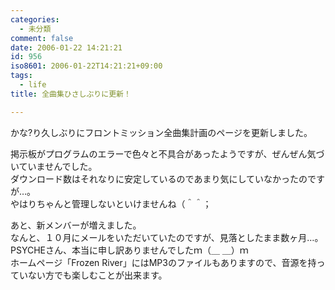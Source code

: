 ```yaml
---
categories:
  - 未分類
comment: false
date: 2006-01-22 14:21:21
id: 956
iso8601: 2006-01-22T14:21:21+09:00
tags:
  - life
title: 全曲集ひさしぶりに更新！

---
```


<div class="entry-body">
  <p>かな?り久しぶりにフロントミッション全曲集計画のページを更新しました。</p>

  <p>掲示板がプログラムのエラーで色々と不具合があったようですが、ぜんぜん気づいていませんでした。<br />
    ダウンロード数はそれなりに安定しているのであまり気にしていなかったのですが…。<br />
    やはりちゃんと管理しないといけませんね（＾＾；</p>

  <p>あと、新メンバーが増えました。<br />
    なんと、１０月にメールをいただいていたのですが、見落としたまま数ヶ月…。<br />
    PSYCHEさん、本当に申し訳ありませんでしたｍ（＿ ＿）ｍ<br />
    ホームページ「Frozen River」にはMP3のファイルもありますので、音源を持っていない方でも楽しむことが出来ます。</p>
</div>
